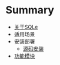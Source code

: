 # Summary

* [关于SQLe](0.overview/0_overview.md)
* 适用场景
* 安装部署
    * [源码安装](2.deploy/0_source_deploy.md)
* [功能模块](modules/overview.md)
